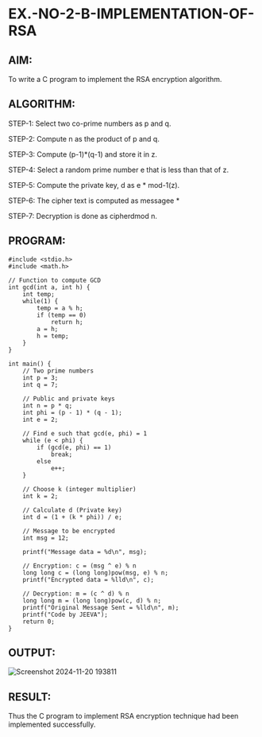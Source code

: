 # EX.-NO-2-B-IMPLEMENTATION-OF-RSA

## AIM:
  To write a C program to implement the RSA encryption algorithm.
  
## ALGORITHM:

  STEP-1: Select two co-prime numbers as p and q.
  
  STEP-2: Compute n as the product of p and q.
  
  STEP-3: Compute (p-1)*(q-1) and store it in z.
  
  STEP-4: Select a random prime number e that is less than that of z.
  
  STEP-5: Compute the private key, d as e * mod-1(z).
  
  STEP-6: The cipher text is computed as messagee *
  
  STEP-7: Decryption is done as cipherdmod n.
  
## PROGRAM: 
```
#include <stdio.h>
#include <math.h>

// Function to compute GCD
int gcd(int a, int h) {
    int temp;
    while(1) {
        temp = a % h;
        if (temp == 0)
            return h;
        a = h;
        h = temp;
    }
}

int main() {
    // Two prime numbers
    int p = 3;
    int q = 7;
    
    // Public and private keys
    int n = p * q;
    int phi = (p - 1) * (q - 1);
    int e = 2;

    // Find e such that gcd(e, phi) = 1
    while (e < phi) {
        if (gcd(e, phi) == 1)
            break;
        else
            e++;
    }

    // Choose k (integer multiplier)
    int k = 2;
    
    // Calculate d (Private key)
    int d = (1 + (k * phi)) / e;

    // Message to be encrypted
    int msg = 12;
    
    printf("Message data = %d\n", msg);

    // Encryption: c = (msg ^ e) % n
    long long c = (long long)pow(msg, e) % n;
    printf("Encrypted data = %lld\n", c);

    // Decryption: m = (c ^ d) % n
    long long m = (long long)pow(c, d) % n;
    printf("Original Message Sent = %lld\n", m);
    printf("Code by JEEVA");
    return 0;
}

```
## OUTPUT:
![Screenshot 2024-11-20 193811](https://github.com/user-attachments/assets/d4f2e9dd-3724-40ed-9f80-b4e9f0f2ba16)



## RESULT:
  Thus the C program to implement RSA encryption technique had been implemented successfully.
